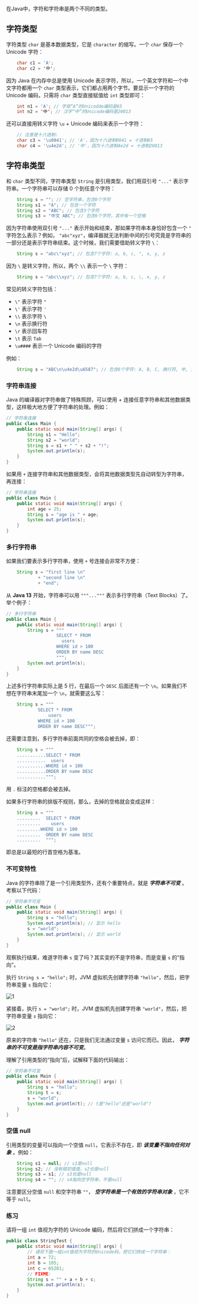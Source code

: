 在Java中，字符和字符串是两个不同的类型。

## 字符类型

字符类型 `char` 是基本数据类型，它是 `character` 的缩写。一个 `char` 保存一个 Unicode 字符：

```java
    char c1 = 'A';
    char c2 = '中';
```

因为 Java 在内存中总是使用 Unicode 表示字符，所以，一个英文字符和一个中文字符都用一个 `char` 类型表示，它们都占用两个字节。要显示一个字符的 Unicode 编码，只需将 `char` 类型直接赋值给 `int` 类型即可：


```java
    int n1 = 'A'; // 字母“A”的Unicodde编码是65
    int n2 = '中'; // 汉字“中”的Unicode编码是20013
```

还可以直接用转义字符 `\u` + Unicode 编码来表示一个字符：

```java
    // 注意是十六进制:
    char c3 = '\u0041'; // 'A'，因为十六进制0041 = 十进制65
    char c4 = '\u4e2d'; // '中'，因为十六进制4e2d = 十进制20013
```


## 字符串类型

和 `char` 类型不同，字符串类型 `String` 是引用类型，我们用双引号 `"..."` 表示字符串。一个字符串可以存储 0 个到任意个字符：

```java
    String s = ""; // 空字符串，包含0个字符
    String s1 = "A"; // 包含一个字符
    String s2 = "ABC"; // 包含3个字符
    String s3 = "中文 ABC"; // 包含6个字符，其中有一个空格
```

因为字符串使用双引号 `"..."` 表示开始和结束，那如果字符串本身恰好包含一个 `"` 字符怎么表示？例如， `"abc"xyz"`，编译器就无法判断中间的引号究竟是字符串的一部分还是表示字符串结束。这个时候，我们需要借助转义字符 `\`：

```java
    String s = "abc\"xyz"; // 包含7个字符: a, b, c, ", x, y, z
```

因为 `\` 是转义字符，所以，两个 `\\` 表示一个 `\` 字符：

```java
    String s = "abc\\xyz"; // 包含7个字符: a, b, c, \, x, y, z
```

常见的转义字符包括：

- `\"` 表示字符 `"`
- `\'` 表示字符 `'`
- `\\` 表示字符 `\`
- `\n` 表示换行符
- `\r` 表示回车符
- `\t` 表示 `Tab`
- `\u####` 表示一个 Unicode 编码的字符

例如：

```java
    String s = "ABC\n\u4e2d\u6587"; // 包含6个字符: A, B, C, 换行符, 中, 文
```

### 字符串连接

Java 的编译器对字符串做了特殊照顾，可以使用 + 连接任意字符串和其他数据类型，这样极大地方便了字符串的处理。例如：

```java
// 字符串连接
public class Main {
    public static void main(String[] args) {
        String s1 = "Hello";
        String s2 = "world";
        String s = s1 + " " + s2 + "!";
        System.out.println(s);
    }
}
```


如果用 `+` 连接字符串和其他数据类型，会将其他数据类型先自动转型为字符串，再连接：


```java
// 字符串连接
public class Main {
    public static void main(String[] args) {
        int age = 25;
        String s = "age is " + age;
        System.out.println(s);
    }
}
```


### 多行字符串

如果我们要表示多行字符串，使用 `+` 号连接会非常不方便：

```java
    String s = "first line \n"
            + "second line \n"
            + "end";
```

从 **Java 13** 开始，字符串可以用 `"""..."""` 表示多行字符串（Text Blocks）了。举个例子：


```java
// 多行字符串
public class Main {
    public static void main(String[] args) {
        String s = """
                   SELECT * FROM
                     users
                   WHERE id > 100
                   ORDER BY name DESC
                   """;
        System.out.println(s);
    }
}
```


上述多行字符串实际上是 5 行，在最后一个 `DESC` 后面还有一个 `\n`。如果我们不想在字符串末尾加一个 `\n`，就需要这么写：

```java
    String s = """ 
            SELECT * FROM
                users
            WHERE id > 100
            ORDER BY name DESC""";
```

还需要注意到，多行字符串前面共同的空格会被去掉，即：

```java
    String s = """
    ...........SELECT * FROM
    ...........  users
    ...........WHERE id > 100
    ...........ORDER BY name DESC
    ...........""";
```

用 `.` 标注的空格都会被去掉。

如果多行字符串的排版不规则，那么，去掉的空格就会变成这样：

```java
    String s = """
    .........  SELECT * FROM
    .........    users
    .........WHERE id > 100
    .........  ORDER BY name DESC
    .........  """;
```

即总是以最短的行首空格为基准。



### 不可变特性

Java 的字符串除了是一个引用类型外，还有个重要特点，就是 ***字符串不可变*** 。考察以下代码：

```java
// 字符串不可变
public class Main {
    public static void main(String[] args) {
        String s = "hello";
        System.out.println(s); // 显示 hello
        s = "world";
        System.out.println(s); // 显示 world
    }
}
```

观察执行结果，难道字符串 `s` 变了吗？其实变的不是字符串，而是变量 `s` 的“指向”。

执行 `String s = "hello";` 时，JVM 虚拟机先创建字符串 `"hello"`，然后，把字符串变量 `s` 指向它：

![1](https://cdn.gxmnzl.xyz//img/202206021150039.png)

紧接着，执行 `s = "world";` 时，JVM 虚拟机先创建字符串 `"world"`，然后，把字符串变量 `s` 指向它：

![2](https://cdn.gxmnzl.xyz//img/202206021150980.png)

原来的字符串 `"hello"` 还在，只是我们无法通过变量 `s` 访问它而已。因此， ***字符串的不可变是指字符串内容不可变***。

理解了引用类型的“指向”后，试解释下面的代码输出：

```java
// 字符串不可变
public class Main {
    public static void main(String[] args) {
        String s = "hello";
        String t = s;
        s = "world";
        System.out.println(t); // t是"hello"还是"world"?
    }
}
```


### 空值 null

引用类型的变量可以指向一个空值 `null`，它表示不存在，即 ***该变量不指向任何对象*** 。例如：

```java
    String s1 = null; // s1是null
    String s2; // 没有赋初值值，s2也是null
    String s3 = s1; // s3也是null
    String s4 = ""; // s4指向空字符串，不是null
```

注意要区分空值 `null` 和空字符串 `""`， ***空字符串是一个有效的字符串对象*** ，它不等于 `null`。


### 练习

请将一组 `int` 值视为字符的 Unicode 编码，然后将它们拼成一个字符串：

```java
public class StringTest {
    public static void main(String[] args) {
        // 请将下面一组int值视为字符的Unicode码，把它们拼成一个字符串：
        int a = 72;
        int b = 105;
        int c = 65281;
        // FIXME:
        String s = "" + a + b + c;
        System.out.println(s);
    }
}
```









